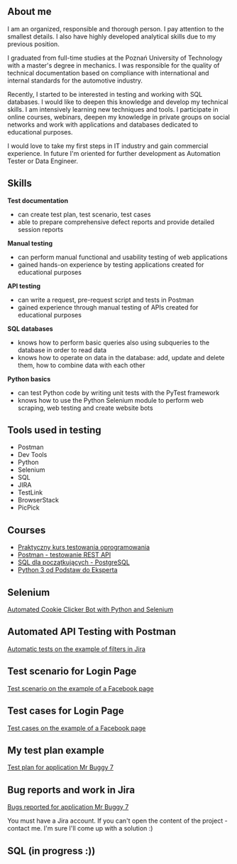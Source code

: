 ## About me

I am an organized, responsible and thorough person. I pay attention to the smallest details. I also have highly developed analytical skills due to my previous position.

I graduated from full-time studies at the Poznań University of Technology with a master's degree in mechanics. I was responsible for the quality of technical documentation based on compliance with international and internal standards for the automotive industry.

Recently, I started to be interested in testing and working with SQL databases. I would like to deepen this knowledge and develop my technical skills. I am intensively learning new techniques and tools. I participate in online courses, webinars, deepen my knowledge in private groups on social networks and work with applications and databases dedicated to educational purposes. 

I would love to take my first steps in IT industry and gain commercial experience. In future I'm oriented for further development as Automation Tester or Data Engineer.

## Skills

**Test documentation**

* can create test plan, test scenario, test cases
* able to prepare comprehensive defect reports and provide detailed session reports

**Manual testing**

* can perform manual functional and usability testing of web applications
* gained hands-on experience by testing applications created for educational purposes

**API testing**

* can write a request, pre-request script and tests in Postman
* gained experience through manual testing of APIs created for educational purposes

**SQL databases**

* knows how to perform basic queries also using subqueries to the database in order to read data
* knows how to operate on data in the database: add, update and delete them, how to combine data with each other

**Python basics**

* can test Python code by writing unit tests with the PyTest framework
* knows how to use the Python Selenium module to perform web scraping, web testing and create website bots

## Tools used in testing

* Postman
* Dev Tools
* Python
* Selenium
* SQL
* JIRA
* TestLink
* BrowserStack
* PicPick

## Courses

* [Praktyczny kurs testowania oprogramowania](https://www.udemy.com/courses/search/?src=ukw&q=Praktyczny+kurs+testowania+oprogramowania)
* [Postman - testowanie REST API](https://www.udemy.com/course/kurs-postman/)
* [SQL dla początkujących - PostgreSQL](https://www.udemy.com/course/sql-dla-poczatkujacych-postgresql-z-podrecznikiem-pdf/?src=sac&kw=sql+dla+pocz%C4%85tkuj%C4%85cych)
* [Python 3 od Podstaw do Eksperta](https://www.udemy.com/course/python-od-podstaw-dla-poczatkujacych/)

## Selenium 

[Automated Cookie Clicker Bot with Python and Selenium](https://github.com/KrzysztofBudkiewicz/CookieClicker/blob/main/CookieClicker/CookieClicker.py)

## Automated API Testing with Postman

[Automatic tests on the example of filters in Jira](https://www.postman.com/daiinar/workspace/testworkspace/documentation/25386831-e0993755-c63e-4669-9c7c-0f443d8e4559)

## Test scenario for Login Page

[Test scenario on the example of a Facebook page](https://1drv.ms/x/s!AiVNqmaoysUNjFO762iC-3kDvE82?e=yE7flT)

## Test cases for Login Page

[Test cases on the example of a Facebook page](https://1drv.ms/x/s!AiVNqmaoysUNjFRaBlIUXRCF-7-t?e=08PZke)

## My test plan example

[Test plan for application Mr Buggy 7](https://drive.google.com/drive/u/1/folders/1YgEkqBS9XO6WoZjNcKAYlUDfnzLjXKcU?hl=pl)

## Bug reports and work in Jira

[Bugs reported for application Mr Buggy 7](https://tester-krzysztof.atlassian.net/jira/software/projects/MRBUG/boards/2)

You must have a Jira account. If you can't open the content of the project - contact me. I'm sure I'll come up with a solution :)

## SQL (in progress :))




